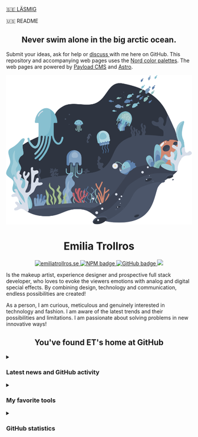 [:sweden: LÄSMIG](https://github.com/3m1l1a/3m1l1a/blob/main/README.md)

:us: README

<h2 align="center">Never swim alone in the big arctic ocean.</h2>
<p>Submit your ideas, ask for help or <a href="https://github.com/3m1l1a/3m1l1a/discussions" alt="the repository's discussions">discuss </a>
with me here on GitHub. This repository and accompanying web pages uses the <a href="https://github.com/arcticicestudio/nord" alt="Nord color palettes">Nord color palettes</a>. The web pages are powered by <a href="https://github.com/payloadcms">Payload CMS</a> and <a href="https://github.com/withastro">Astro</a>.</p>

<div align="center" width="33%">

![header](assets/images/3m1l1a-repository-header.svg)
</div>

<!--
The component that represents the community section of the Nord theme landing page. It handles the state for the rendered "Arctic Ocean Fractal" SVG animation component that is triggered through a waypoint with a bottom offset.

@arcticicestudio [Arctic Ice Studio](https://github.com/arcticicestudio)
@svengreb [Sven Greb](https://github.com/svengreb)

https://github.com/arcticicestudio/nord-docs/blob/main/src/components/organisms/page/landing/SectionCommunity/SectionCommunity.jsx
-->

<h1 align="center">Emilia Trollros</h1>

<p align="center">
<!--
https://img.shields.io/static/v1?label=<LABEL>&message=<MESSAGE>&color=<COLOR>
-->
<p align="center">
  <a href="https://emiliatrollros.se">
  <img src="https://img.shields.io/badge/-emiliatrollros.se-%23000?&color=9cf&style=for-the-badge" alt="emiliatrollros.se"/>
  </a>
  <a href="https://www.npmjs.com/~3m1l1a">
    <img src="https://img.shields.io/static/v1?label=NPM&message=3m1l1a&color=red&style=for-the-badge" alt="NPM badge" />
  </a>
  <a href="https://github.com/3m1l1a?tab=followers">
    <img src="https://img.shields.io/github/followers/3m1l1a?label=Followers&logo=GitHub&style=for-the-badge&color=orange" alt="GitHub badge" />
  </a>
  <a href="https://github.com/3m1l1a/3m1l1a/blob/main/LICENSE-en.md">
    <img src="https://img.shields.io/badge/License-MIT-9cf.svg?label=License&style=for-the-badge" />
  </a>
  </p>

<p>Is the makeup artist, experience designer and prospective full stack developer, who loves to evoke the viewers emotions with analog and digital special effects. By combining design, technology and  communication, endless possibilities are created!</p>

<p>As a person, I am curious, meticulous and genuinely interested in technology and fashion. I am aware of the latest trends and their possibilities and limitations. I am passionate about solving problems in new innovative ways!
</p>
  
<h2 align="center">You've found ET's home at GitHub</h2>

<details>
  <summary>

  ### Latest news and GitHub activity
  <!--
    Implement i18n in all statistics and translate into Swedish.
  -->
  </summary>

  Please be patient, the coding of this section is still in progress.

<!-- https://github.com/JasonEtco/rss-to-readme -->
<!--START_SECTION:posts-->

<!--END_SECTION:posts-->

<!-- https://github.com/jamesgeorge007/github-activity-readme -->
<!--START_SECTION:activity-->

<!--END_SECTION:activity-->
</details>

<details>
  <summary>

  ### My favorite tools
  </summary>
  
  <!--
    Badges are from: https://shields.io
    The list is inspired by: https://github.com/DenverCoder1/custom-icon-badges
  -->

#### Programming and Markup Languages
  
  <!--
  Example:
 Link a badge to the result of a search for my GitHub repositories that contain specified language:
  `https://github.com/search?q=user%3A3m1l1a+language%3ATypeScript`
  -->

  <a href="https://www.gnu.org/software/bash"><img alt="Bash" src="https://img.shields.io/badge/Bash-121011.svg?logo=gnu-bash&logoColor=white"></a>
  <a href="https://en.wikibooks.org/wiki/C_Programming"><img alt="C" src="https://img.shields.io/badge/C-c-blue&logoColor=white"></a>
  <a href="https://developer.mozilla.org/en-US/docs/Web/HTML"><img alt="HTML" src="https://img.shields.io/badge/HTML-E34F26.svg?logo=html5&logoColor=white"></a>
  <a href="https://developer.mozilla.org/en-US/docs/Web/CSS"><img alt="CSS" src="https://img.shields.io/badge/CSS-1572B6.svg?logo=css3&logoColor=white"></a>
  <a href="https://developer.mozilla.org/en-US/docs/Web/SVG"><img alt="SVG+XML" src="https://img.shields.io/badge/SVG%2BXML-e0982c.svg?logo=svg&logoColor=white"></a>
  <a href="https://www.markdownguide.org"><img alt="Markdown" src="https://img.shields.io/badge/Markdown-000000.svg?logo=markdown&logoColor=white"></a>
  <a href="https://docutils.sourceforge.io/rst.html"><img alt="Restructured Text" src="https://img.shields.io/badge/Restructured Text-3a4148.svg?logo=readthedocs&logoColor=white"></a>
  <a href="https://www.typescriptlang.org/"><img alt="TypeScript" src="https://img.shields.io/badge/TypeScript-007ACC.svg?logo=typescript&logoColor=white"></a>
  <a href="https://developer.mozilla.org/en-US/docs/Web/JavaScript"><img alt="JavaScript" src="https://img.shields.io/badge/JavaScript-F7DF1E.svg?logo=javascript&logoColor=black"></a>
  <a href="https://nodejs.org"><img alt="Node.js" src="https://img.shields.io/badge/Node.js-43853D.svg?logo=node.js&logoColor=white"></a>
  <a href="https://www.php.net"><img alt="PHP" src="https://img.shields.io/badge/PHP-777BB4.svg?logo=php&logoColor=white"></a>
  <a href="https://en.wikibooks.org/wiki/Structured_Query_Language"><img alt="SQL" src="https://img.shields.io/badge/SQL-sql-blue?logo=database&logoColor=white"></a>
  <a href="https://www.python.org"><img alt="Python" src="https://img.shields.io/badge/Python-14354C.svg?logo=python&logoColor=white"></a>
 
  #### Frameworks and Libraries
  <a href="https://reactjs.org"><img alt="React" src="https://img.shields.io/badge/React-20232a.svg?logo=react&logoColor=%2361DAFB"></a>
  <a href="https://expressjs.com"><img alt="Express.js" src="https://img.shields.io/badge/Express.js-404d59.svg?logo=express&logoColor=white"></a>
  <a href="https://www.electronjs.org"><img alt="Electron" src="https://img.shields.io/badge/Electron-20232e.svg?logo=electron&logoColor=white"></a>
  <a href="https://github.com/features/actions"><img alt="GitHub Actions" src="https://img.shields.io/badge/GitHub%20Actions-2671E5.svg?logo=github%20actions&logoColor=white"></a>
  <a href="https://wordpress.org"><img alt="Wordpress" src="https://img.shields.io/badge/Wordpress-21759B?logo=wordpress&logoColor=white"></a>

  #### Databases and cloud hosting
  <a href="https://www.mongodb.com"><img alt="MongoDB" src ="https://img.shields.io/badge/MongoDB-4ea94b.svg?logo=mongodb&logoColor=white"></a>
  <a href="https://pages.github.com"><img alt="GitHub Pages" src="https://img.shields.io/badge/GitHub%20Pages-327FC7.svg?logo=github&logoColor=white"></a>
   <a href="https://www.mysql.com"><img alt="MySQL" src="https://img.shields.io/badge/MySQL-00f.svg?logo=mysql&logoColor=white"></a>
  <a href="https://www.postgresql.org"><img alt="PostgreSQL" src ="https://img.shields.io/badge/PostgreSQL-316192.svg?logo=postgresql&logoColor=white"></a>
  <a href="https://www.sqlite.org/index.html"><img alt="SQLite" src ="https://img.shields.io/badge/SQLite-07405e.svg?logo=sqlite&logoColor=white"></a>

  #### Software
  <a href="https://git-scm.com"><img alt="Git" src="https://img.shields.io/badge/Git-F05033.svg?logo=git&logoColor=white"></a>
  <a href="https://vscodium.com"><img alt="VSCodium" src="https://img.shields.io/badge/Vscodium-0078d7.svg?logo=vscodium&logoColor=white"></a>
</details>

<details>
  <summary>
  
  ### GitHub statistics
  </summary>

  > *Most used languages* is only a metric of the languages my public code consists of and doesn't reflect my experience or skill level.
  <p>
  <!-- https://github.com/anuraghazra/github-readme-stats -->  
  <img width="49%" src="https://github-readme-stats.vercel.app/api/top-langs/?username=3m1l1a&langs_count=8&layout=compact&theme=nord" />
  </p>
  <p>
  <img width="49%" src="https://github-readme-stats.vercel.app/api?username=3m1l1a&theme=nord&show_icons=true" />
  <!-- https://github.com/denvercoder1/github-readme-streak-stats -->
  <img width="49%" src="https://github-readme-streak-stats.herokuapp.com/?user=3m1l1a&theme=nord&show_icons=true&locale=en" />
  </p>
  <!-- https://github.com/ashutosh00710/github-readme-activity-graph -->
  <img width="100%" src="https://activity-graph.herokuapp.com/graph?username=3m1l1a&theme=nord" />
</details>

